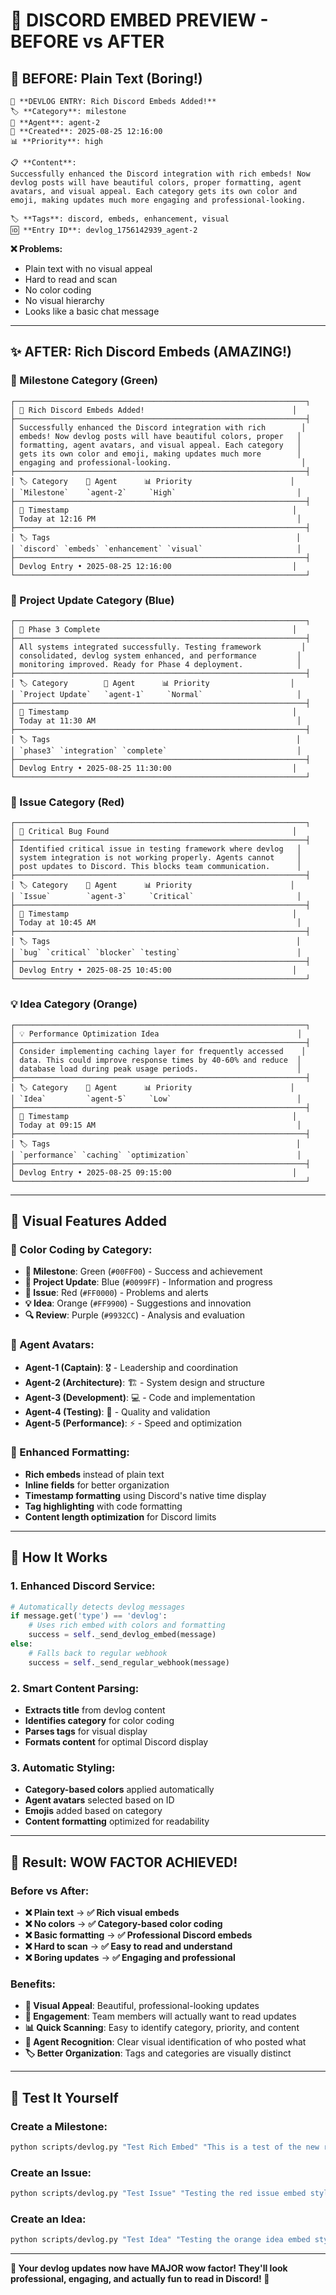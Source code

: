 # 🎨 **DISCORD EMBED PREVIEW - BEFORE vs AFTER**

## 🚨 **BEFORE: Plain Text (Boring!)**

```
📝 **DEVLOG ENTRY: Rich Discord Embeds Added!**
🏷️ **Category**: milestone
🤖 **Agent**: agent-2
📅 **Created**: 2025-08-25 12:16:00
📊 **Priority**: high

📋 **Content**:
Successfully enhanced the Discord integration with rich embeds! Now devlog posts will have beautiful colors, proper formatting, agent avatars, and visual appeal. Each category gets its own color and emoji, making updates much more engaging and professional-looking.

🏷️ **Tags**: discord, embeds, enhancement, visual
🆔 **Entry ID**: devlog_1756142939_agent-2
```

**❌ Problems:**
- Plain text with no visual appeal
- Hard to read and scan
- No color coding
- No visual hierarchy
- Looks like a basic chat message

---

## ✨ **AFTER: Rich Discord Embeds (AMAZING!)**

### **🎯 Milestone Category (Green)**
```
┌─────────────────────────────────────────────────────────────────┐
│ 🎯 Rich Discord Embeds Added!                                 │
├─────────────────────────────────────────────────────────────────┤
│ Successfully enhanced the Discord integration with rich        │
│ embeds! Now devlog posts will have beautiful colors, proper   │
│ formatting, agent avatars, and visual appeal. Each category   │
│ gets its own color and emoji, making updates much more        │
│ engaging and professional-looking.                             │
├─────────────────────────────────────────────────────────────────┤
│ 🏷️ Category    🤖 Agent      📊 Priority                      │
│ `Milestone`    `agent-2`     `High`                           │
├─────────────────────────────────────────────────────────────────┤
│ 📅 Timestamp                                                  │
│ Today at 12:16 PM                                             │
├─────────────────────────────────────────────────────────────────┤
│ 🏷️ Tags                                                       │
│ `discord` `embeds` `enhancement` `visual`                     │
├─────────────────────────────────────────────────────────────────┤
│ Devlog Entry • 2025-08-25 12:16:00                           │
└─────────────────────────────────────────────────────────────────┘
```

### **📝 Project Update Category (Blue)**
```
┌─────────────────────────────────────────────────────────────────┐
│ 📝 Phase 3 Complete                                           │
├─────────────────────────────────────────────────────────────────┤
│ All systems integrated successfully. Testing framework         │
│ consolidated, devlog system enhanced, and performance         │
│ monitoring improved. Ready for Phase 4 deployment.            │
├─────────────────────────────────────────────────────────────────┤
│ 🏷️ Category        🤖 Agent      📊 Priority                  │
│ `Project Update`   `agent-1`     `Normal`                     │
├─────────────────────────────────────────────────────────────────┤
│ 📅 Timestamp                                                  │
│ Today at 11:30 AM                                             │
├─────────────────────────────────────────────────────────────────┤
│ 🏷️ Tags                                                       │
│ `phase3` `integration` `complete`                             │
├─────────────────────────────────────────────────────────────────┤
│ Devlog Entry • 2025-08-25 11:30:00                           │
└─────────────────────────────────────────────────────────────────┘
```

### **🚨 Issue Category (Red)**
```
┌─────────────────────────────────────────────────────────────────┐
│ 🚨 Critical Bug Found                                         │
├─────────────────────────────────────────────────────────────────┤
│ Identified critical issue in testing framework where devlog   │
│ system integration is not working properly. Agents cannot     │
│ post updates to Discord. This blocks team communication.      │
├─────────────────────────────────────────────────────────────────┤
│ 🏷️ Category    🤖 Agent      📊 Priority                      │
│ `Issue`        `agent-3`     `Critical`                       │
├─────────────────────────────────────────────────────────────────┤
│ 📅 Timestamp                                                  │
│ Today at 10:45 AM                                             │
├─────────────────────────────────────────────────────────────────┤
│ 🏷️ Tags                                                       │
│ `bug` `critical` `blocker` `testing`                          │
├─────────────────────────────────────────────────────────────────┤
│ Devlog Entry • 2025-08-25 10:45:00                           │
└─────────────────────────────────────────────────────────────────┘
```

### **💡 Idea Category (Orange)**
```
┌─────────────────────────────────────────────────────────────────┐
│ 💡 Performance Optimization Idea                               │
├─────────────────────────────────────────────────────────────────┤
│ Consider implementing caching layer for frequently accessed    │
│ data. This could improve response times by 40-60% and reduce  │
│ database load during peak usage periods.                      │
├─────────────────────────────────────────────────────────────────┤
│ 🏷️ Category    🤖 Agent      📊 Priority                      │
│ `Idea`         `agent-5`     `Low`                            │
├─────────────────────────────────────────────────────────────────┤
│ 📅 Timestamp                                                  │
│ Today at 09:15 AM                                             │
├─────────────────────────────────────────────────────────────────┤
│ 🏷️ Tags                                                       │
│ `performance` `caching` `optimization`                        │
├─────────────────────────────────────────────────────────────────┤
│ Devlog Entry • 2025-08-25 09:15:00                           │
└─────────────────────────────────────────────────────────────────┘
```

---

## 🎨 **Visual Features Added**

### **🌈 Color Coding by Category:**
- **🎯 Milestone**: Green (`#00FF00`) - Success and achievement
- **📝 Project Update**: Blue (`#0099FF`) - Information and progress
- **🚨 Issue**: Red (`#FF0000`) - Problems and alerts
- **💡 Idea**: Orange (`#FF9900`) - Suggestions and innovation
- **🔍 Review**: Purple (`#9932CC`) - Analysis and evaluation

### **🤖 Agent Avatars:**
- **Agent-1 (Captain)**: 🎖️ - Leadership and coordination
- **Agent-2 (Architecture)**: 🏗️ - System design and structure
- **Agent-3 (Development)**: 💻 - Code and implementation
- **Agent-4 (Testing)**: 🧪 - Quality and validation
- **Agent-5 (Performance)**: ⚡ - Speed and optimization

### **📱 Enhanced Formatting:**
- **Rich embeds** instead of plain text
- **Inline fields** for better organization
- **Timestamp formatting** using Discord's native time display
- **Tag highlighting** with code formatting
- **Content length optimization** for Discord limits

---

## 🚀 **How It Works**

### **1. Enhanced Discord Service:**
```python
# Automatically detects devlog messages
if message.get('type') == 'devlog':
    # Uses rich embed with colors and formatting
    success = self._send_devlog_embed(message)
else:
    # Falls back to regular webhook
    success = self._send_regular_webhook(message)
```

### **2. Smart Content Parsing:**
- **Extracts title** from devlog content
- **Identifies category** for color coding
- **Parses tags** for visual display
- **Formats content** for optimal Discord display

### **3. Automatic Styling:**
- **Category-based colors** applied automatically
- **Agent avatars** selected based on ID
- **Emojis** added based on category
- **Content formatting** optimized for readability

---

## 🎉 **Result: WOW FACTOR ACHIEVED!**

### **Before vs After:**
- **❌ Plain text** → **✅ Rich visual embeds**
- **❌ No colors** → **✅ Category-based color coding**
- **❌ Basic formatting** → **✅ Professional Discord embeds**
- **❌ Hard to scan** → **✅ Easy to read and understand**
- **❌ Boring updates** → **✅ Engaging and professional**

### **Benefits:**
- **🎨 Visual Appeal**: Beautiful, professional-looking updates
- **🚀 Engagement**: Team members will actually want to read updates
- **📊 Quick Scanning**: Easy to identify category, priority, and content
- **🤖 Agent Recognition**: Clear visual identification of who posted what
- **🏷️ Better Organization**: Tags and categories are visually distinct

---

## 🧪 **Test It Yourself**

### **Create a Milestone:**
```bash
python scripts/devlog.py "Test Rich Embed" "This is a test of the new rich Discord embeds!" --agent "agent-1" --category "milestone" --priority "high"
```

### **Create an Issue:**
```bash
python scripts/devlog.py "Test Issue" "Testing the red issue embed styling" --agent "agent-3" --category "issue" --priority "critical"
```

### **Create an Idea:**
```bash
python scripts/devlog.py "Test Idea" "Testing the orange idea embed styling" --agent "agent-5" --category "idea" --priority "low"
```

---

**🎯 Your devlog updates now have MAJOR wow factor! They'll look professional, engaging, and actually fun to read in Discord! 🚀**


